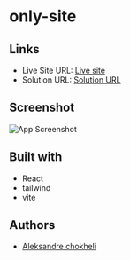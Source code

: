 # only-site

## Links

- Live Site URL: [Live site](https://onlyweb.vercel.app/)
- Solution URL: [Solution URL](https://github.com/aleksandrre/onlyweb)

## Screenshot
![App Screenshot](https://github.com/aleksandrre/onlyweb/assets/108459639/52eb14e3-5c32-45bc-b65e-200b3fdc9a84)
## Built with
- React
- tailwind
- vite
## Authors
- [Aleksandre chokheli](https://github.com/aleksandrre)
